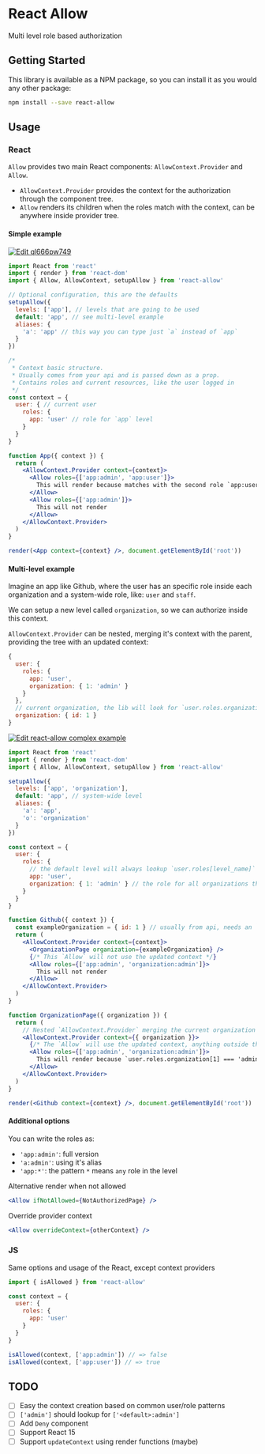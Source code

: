 # React Allow

Multi level role based authorization

## Getting Started

This library is available as a NPM package, so you can install it as you would any other package:

```sh
npm install --save react-allow
```

## Usage

### React

`Allow` provides two main React components: `AllowContext.Provider` and `Allow`.

- `AllowContext.Provider` provides the context for the authorization through the component tree.
- `Allow` renders its children when the roles match with the context, can be anywhere inside provider tree.

#### Simple example
[![Edit ql666pw749](https://codesandbox.io/static/img/play-codesandbox.svg)](https://codesandbox.io/s/ql666pw749)

```jsx
import React from 'react'
import { render } from 'react-dom' 
import { Allow, AllowContext, setupAllow } from 'react-allow'

// Optional configuration, this are the defaults
setupAllow({
  levels: ['app'], // levels that are going to be used
  default: 'app', // see multi-level example
  aliases: {
    'a': 'app' // this way you can type just `a` instead of `app`
  }
})

/*
 * Context basic structure.
 * Usually comes from your api and is passed down as a prop.
 * Contains roles and current resources, like the user logged in
 */
const context = {
  user: { // current user
    roles: {
      app: 'user' // role for `app` level
    }
  }
}

function App({ context }) {
  return (
    <AllowContext.Provider context={context}>
      <Allow roles={['app:admin', 'app:user']}>
        This will render because matches with the second role `app:user`
      </Allow>
      <Allow roles={['app:admin']}>
        This will not render
      </Allow>
    </AllowContext.Provider>
  )
}

render(<App context={context} />, document.getElementById('root'))
```

#### Multi-level example

Imagine an app like Github, where the user has an specific role inside each organization and a system-wide role, like: `user` and `staff`.

We can setup a new level called `organization`, so we can authorize inside this context.

`AllowContext.Provider` can be nested, merging it's context with the parent, providing the tree with an updated context:

```js
{
  user: {
    roles: {
      app: 'user',
      organization: { 1: 'admin' }
    }
  },
  // current organization, the lib will look for `user.roles.organization[1]`
  organization: { id: 1 } 
}
```

[![Edit react-allow complex example](https://codesandbox.io/static/img/play-codesandbox.svg)](https://codesandbox.io/s/w7x5v9qy9l)
```jsx
import React from 'react'
import { render } from 'react-dom' 
import { Allow, AllowContext, setupAllow } from 'react-allow'

setupAllow({
  levels: ['app', 'organization'],
  default: 'app', // system-wide level
  aliases: {
    'a': 'app',
    'o': 'organization'
  }
})

const context = {
  user: {
    roles: {
      // the default level will always lookup `user.roles[level_name]` for the resolution
      app: 'user', 
      organization: { 1: 'admin' } // the role for all organizations the user belongs, as { [id: number | string]: string }
    }
  }
}

function Github({ context }) {
  const exampleOrganization = { id: 1 } // usually from api, needs an `id`
  return (
    <AllowContext.Provider context={context}>
      <OrganizationPage organization={exampleOrganization} />
      {/* This `Allow` will not use the updated context */}
      <Allow roles={['app:admin', 'organization:admin']}>
        This will not render
      </Allow>
    </AllowContext.Provider>
  )
}

function OrganizationPage({ organization }) {
  return (
    // Nested `AllowContext.Provider` merging the current organization to the context
    <AllowContext.Provider context={{ organization }}>
      {/* The `Allow` will use the updated context, anything outside the provider will use the previous context */}
      <Allow roles={['app:admin', 'organization:admin']}>
        This will render because `user.roles.organization[1] === 'admin'`
      </Allow>
    </AllowContext.Provider>
  )
}

render(<Github context={context} />, document.getElementById('root'))
```

#### Additional options

You can write the roles as:
 - `'app:admin'`: full version
 - `'a:admin'`: using it's alias
 - `'app:*'`: the pattern `*` means `any` role in the level

Alternative render when not allowed
 ```jsx
 <Allow ifNotAllowed={NotAuthorizedPage} />
 ```

 Override provider context
 ```jsx
 <Allow overrideContext={otherContext} />
 ```

### JS

Same options and usage of the React, except context providers

```js
import { isAllowed } from 'react-allow'

const context = {
  user: {
    roles: {
      app: 'user'
    }
  }
}

isAllowed(context, ['app:admin']) // => false
isAllowed(context, ['app:user']) // => true
```

## TODO

- [ ] Easy the context creation based on common user/role patterns
- [ ] `['admin']` should lookup for `['<default>:admin']`
- [ ] Add `Deny` component
- [ ] Support React 15
- [ ] Support `updateContext` using render functions (maybe)
